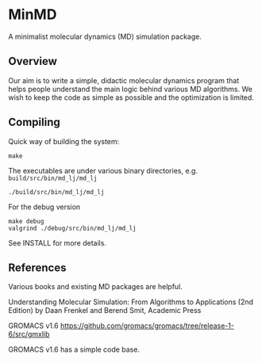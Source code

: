 # MinMD

A minimalist molecular dynamics (MD) simulation package.

## Overview

Our aim is to write a simple, didactic molecular dynamics program that helps people
understand the main logic behind various MD algorithms.
We wish to keep the code as simple as possible and the optimization is limited.

## Compiling 

Quick way of building the system:
```
make
```
The executables are under various binary directories, e.g. `build/src/bin/md_lj/md_lj`

```
./build/src/bin/md_lj/md_lj
```

For the debug version
```
make debug
valgrind ./debug/src/bin/md_lj/md_lj
```

See INSTALL for more details.


## References

Various books and existing MD packages are helpful.

Understanding Molecular Simulation: From Algorithms to Applications (2nd Edition)
by Daan Frenkel and Berend Smit, Academic Press

GROMACS v1.6
https://github.com/gromacs/gromacs/tree/release-1-6/src/gmxlib

GROMACS v1.6 has a simple code base.
